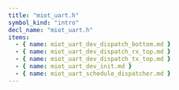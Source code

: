 ```yaml
---
title: "miot_uart.h"
symbol_kind: "intro"
decl_name: "miot_uart.h"
items:
  - { name: miot_uart_dev_dispatch_bottom.md }
  - { name: miot_uart_dev_dispatch_rx_top.md }
  - { name: miot_uart_dev_dispatch_tx_top.md }
  - { name: miot_uart_dev_init.md }
  - { name: miot_uart_schedule_dispatcher.md }
---
```



